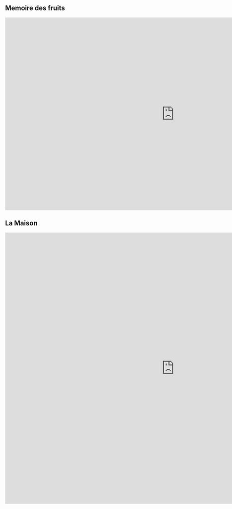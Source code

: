 <h2> Memoire des fruits</h2>

<iframe src="https://h5p.org/h5p/embed/41530" width="1090" height="621" frameborder="0" allowfullscreen="allowfullscreen"></iframe><script src="https://h5p.org/sites/all/modules/h5p/library/js/h5p-resizer.js" charset="UTF-8"></script>


<h2>La Maison</h2>

<iframe src="https://h5p.org/h5p/embed/41546" width="1090" height="874"
frameborder="0" allowfullscreen="allowfullscreen"></iframe><script 
src="https://h5p.org/sites/all/modules/h5p/library/js/h5p-resizer.js" charset="UTF-8"></script>









